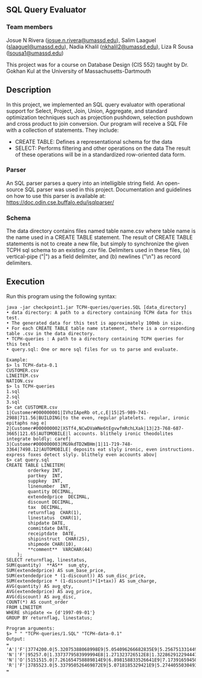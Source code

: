 ## SQL Query Evaluator 

### Team members
Josue N Rivera (josue.n.rivera@umassd.edu), Salim Laaguel (slaaguel@umassd.edu), Nadia Khalil (nkhalil2@umassd.edu), Liza R Sousa (lsousa1@umassd.edu)

This project was for a course on Database Design (CIS 552) taught by Dr. Gokhan Kul at the University of Massachusetts-Dartmouth

## Description

In this project, we implemented an SQL query evaluator with
operational support for Select, Project, Join, Union, Aggregate, and standard optimization techniques such as projection pushdown, selection pushdown and cross product to join conversion. Our program will receive a SQL File with a collection of statements. They include:
* CREATE TABLE: Defines a representational schema for the data
* SELECT:   Performs filtering and other operations on the data
The result of these operations will be in a standardized row-oriented data form.

### Parser

An SQL parser parses a query into an intelligible string field.  An open-source SQL parser was used in this project. Documentation and guidelines on how to use this parser is available at: https://doc.odin.cse.buffalo.edu/jsqlparser/

### Schema
The data directory contains files named table name.csv where table name is the name used in a CREATE TABLE statement. The result of CREATE TABLE statements is not to create a new file, but simply to synchronize the given TCPH sql schema to an existing .csv file. Delimiters used in these files, (a) vertical-pipe ("|") as a field delimiter, and (b) newlines ("\n") as record delimiters.

## Execution

Run this program using the following syntax:

	java -jar checkpoint1.jar TCPH-queries/queries.SQL [data_directory] 
	• data directory: A path to a directory containing TCPH data for this test. 
	• The generated data for this test is approximately 100mb in size.
	• For each CREATE TABLE table name statement, there is a corresponding table .csv in the data directory.
	• TCPH-queries : A path to a directory containing TCPH queries for this test
	• query.sql: One or more sql files for us to parse and evaluate.
	
	Example:
	$> ls TCPH-data-0.1
	CUSTOMER.csv
	LINEITEM.csv
	NATION.csv
	$> ls TCPH-queries
	1.sql
	2.sql
	3.sql
	$> cat CUSTOMER.csv
	1|Customer#000000001|IVhzIApeRb ot,c,E|15|25-989-741-2988|711.56|BUILDING|to the even, regular platelets. regular, ironic epitaphs nag e|
	2|Customer#000000002|XSTf4,NCwDVaWNe6tEgvwfmRchLXak|13|23-768-687-3665|121.65|AUTOMOBILE|l accounts. blithely ironic theodolites integrate boldly: caref|
	3|Customer#000000003|MG9kdTD2WBHm|1|11-719-748-3364|7498.12|AUTOMOBILE| deposits eat slyly ironic, even instructions. express foxes detect slyly. blithely even accounts abov|
	$> cat query.sql
	CREATE TABLE LINEITEM(
			orderkey INT,
			partkey  INT,
			suppkey  INT,
			linenumber  INT,
			quantity DECIMAL,
			extendedprice  DECIMAL,
			discount DECIMAL,
			tax  DECIMAL,
			returnflag  CHAR(1),
			linestatus  CHAR(1),
			shipdate DATE,
			commitdate DATE,
			receiptdate  DATE,
			shipinstruct  CHAR(25),
			shipmode CHAR(10),
			**comment**  VARCHAR(44)
		);
	SELECT returnflag, linestatus,
	SUM(quantity)  **AS**  sum_qty,
	SUM(extendedprice) AS sum_base_price, 
	SUM(extendedprice * (1-discount)) AS sum_disc_price,
	SUM(extendedprice * (1-discount)*(1+tax)) AS sum_charge,
	AVG(quantity) AS avg_qty, 
	AVG(extendedprice) AS avg_price, 
	AVG(discount) AS avg_disc, 
	COUNT(*) AS count_order 
	FROM LINEITEM 
	WHERE shipdate <= {d'1997-09-01'} 
	GROUP BY returnflag, linestatus;
	
	Program arguments:
	$> " " "TCPH-queries/1.SQL" "TCPH-data-0.1"
	Output: 
	= 
	'A'|'F'|3774200.0|5.32075388068998E9|5.054096266682835E9|5.256751331449267E9|25.537587116854997|36002.123829014|0.05014459706345448|147790 
	'N'|'F'|95257.0|1.3373779583999994E8|1.271323726512E8|1.3228629122944473E8|25.30066401062417|35521.32691633465|0.049394422310757295|3765 
	'N'|'O'|5151515.0|7.261654758889814E9|6.898158833526641E9|7.17391659450853E9|25.56265971963776|36033.518218036545|0.05013244014396935|201525
	'R'|'F'|3785523.0|5.337950526469872E9|5.0718185329421E9|5.274405503049367E9|25.5259438574251|35994.029214030066|0.04998927856189752|148301 
	=
